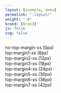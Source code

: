 ```yaml
---
layout: [example, demo]
permalink: ":layout/"
weight: "-0"
brand: [Brand]
js: false
svg: false
---
```


<div class="margin-classes">
	<div class="no-top-margin-xs text-center">no-top-margin-xs (0px)</div>
</div>
<div class="margin-classes">
	<div class="top-margin1-xs text-center">top-margin1-xs (6px)</div>
</div>
<div class="margin-classes">
	<div class="top-margin2-xs text-center">top-margin2-xs (12px)</div>
</div>
<div class="margin-classes">
	<div class="top-margin3-xs text-center">top-margin3-xs (18px)</div>
</div>
<div class="margin-classes">
	<div class="top-margin4-xs text-center">top-margin4-xs (24px)</div>
</div>
<div class="margin-classes">
	<div class="top-margin5-xs text-center">top-margin5-xs (30px)</div>
</div>
<div class="margin-classes">
	<div class="top-margin6-xs text-center">top-margin6-xs (36px)</div>
</div>
<div class="margin-classes">
	<div class="top-margin7-xs text-center">top-margin7-xs (42px)</div>
</div>